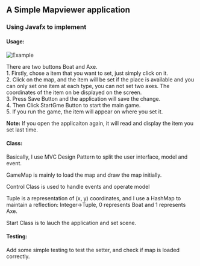 <html>
<head>
<meta charset="utf-8">
<meta name="viewport" content="width=device-width, initial-scale=1.0, user-scalable=yes">

</head>
<body>
<h2>A Simple Mapviewer application</h2>

<h3>Using Javafx to implement</h3>

<h4>Usage:</h4>

<p><img src="https://i.imgsafe.org/03f2d5d5d5.png" alt="Example" /></p>

<p>There are two buttons Boat and Axe.   <br/>
1. Firstly, chose a item that you want to set, just simply click on it.   <br/>
2. Click on the map, and the item will be set if the place is available and you can only set one item at each type, you can not set two axes. The coordinates of the item on be displayed on the screen.       <br/>
3. Press Save Button and the application will save the change. <br/>
4. Then Click StartGme Button to start the main game.  <br/ >
5. If you run the game, the item will appear on where you set it.</p>     


<p><strong>Note:</strong>  If you open the applicaiton again, it will read and display the item you set last time.</p>

<h4>Class:</h4>

<p>Basically, I use MVC Design Pattern to split the user interface, model and event.</p>

<p>GameMap is mainly to load the map and draw the map initially.</p>

<p>Control Class is used to handle events and operate model</p>

<p>Tuple is a representation of (x, y) coordinates, and I use a HashMap to maintain a reflection: Integer->Tuple, 0 represents Boat and 1 represents Axe.</p>

<p>Start Class is to lauch the application and set scene.</p>

<h4>Testing:</h4>

<p>Add some simple testing to test the setter, and check if map is loaded correctly.</p>
</body>
</html>